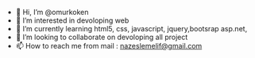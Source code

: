 - 👋 Hi, I’m @omurkoken
- 👀 I’m interested in devoloping web
- 🌱 I’m currently learning html5, css, javascript, jquery,bootsrap asp.net,
- 💞️ I’m looking to collaborate on devoloping all project
- 📫 How to reach me from mail : nazeslemelif@gmail.com

<!---
omurkoken/omurkoken is a ✨ special ✨ repository because its `README.md` (this file) appears on your GitHub profile.
You can click the Preview link to take a look at your changes.
--->
